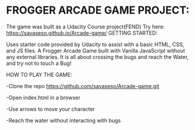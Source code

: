 # FROGGER ARCADE GAME PROJECT:

The game was built as a Udacity Course project(FEND)
Try here: https://savaseso.github.io/Arcade-game/ 
GETTING STARTED:

Uses starter code provided by Udacity to assist with a basic HTML, CSS, and JS files.
A Frogger Arcade Game built with Vanilla JavaScript without any external libraries.
It is all about crossing the bugs and reach the Water, and try not to touch a Bug!


HOW TO PLAY THE GAME:

-Clone the repo https://github.com/savaseso/Arcade-game.git

-Open index.html in a browser

-Use arrows to move your character

-Reach the water without interacting with bugs

